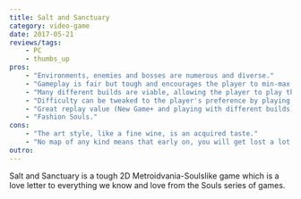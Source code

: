 ```yaml
---
title: Salt and Sanctuary
category: video-game
date: 2017-05-21
reviews/tags:
    - PC
    - thumbs_up
pros:
    - "Environments, enemies and bosses are numerous and diverse."
    - "Gameplay is fair but tough and encourages the player to min-max and fully explore the environments."
    - "Many different builds are viable, allowing the player to play the character they want to play."
    - "Difficulty can be tweaked to the player's preference by playing non-optimal builds."
    - "Great replay value (New Game+ and playing with different builds)."
    - "Fashion Souls."
cons:
    - "The art style, like a fine wine, is an acquired taste."
    - "No map of any kind means that early on, you will get lost a lot."
outro:
---
```

Salt and Sanctuary is a tough 2D Metroidvania-Soulslike game which is a love letter to everything we know and love from the Souls series of games.

